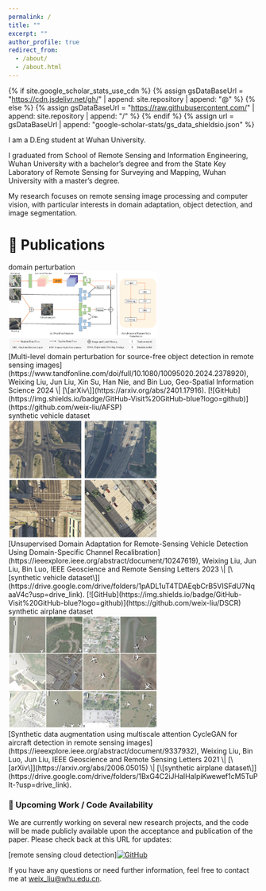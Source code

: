 ```yaml
---
permalink: /
title: ""
excerpt: ""
author_profile: true
redirect_from: 
  - /about/
  - /about.html
---
```


{% if site.google_scholar_stats_use_cdn %}
{% assign gsDataBaseUrl = "https://cdn.jsdelivr.net/gh/" | append: site.repository | append: "@" %}
{% else %}
{% assign gsDataBaseUrl = "https://raw.githubusercontent.com/" | append: site.repository | append: "/" %}
{% endif %}
{% assign url = gsDataBaseUrl | append: "google-scholar-stats/gs_data_shieldsio.json" %}

<span class='anchor' id='about-me'></span>

I am a D.Eng student at Wuhan University. 

I graduated from School of Remote Sensing and Information Engineering, Wuhan University with a bachelor’s degree and from the State Key Laboratory of Remote Sensing for Surveying and Mapping, Wuhan University with a master’s degree.

My research focuses on remote sensing image processing and computer vision, with particular interests in domain adaptation, object detection, and image segmentation.

# 📝 Publications
<div class='paper-box'><div class='paper-box-image'><div><div class="badge">domain perturbation</div><img src='images/afsp.png' alt="sym" width="300"></div></div>
<div class='paper-box-text' markdown="1">
[Multi-level domain perturbation for source-free object detection in remote sensing images](https://www.tandfonline.com/doi/full/10.1080/10095020.2024.2378920), Weixing Liu, Jun Liu, Xin Su, Han Nie, and Bin Luo, Geo-Spatial Information Science 2024 \| [\[arXiv\]](https://arxiv.org/abs/2401.17916). [![GitHub](https://img.shields.io/badge/GitHub-Visit%20GitHub-blue?logo=github)](https://github.com/weix-liu/AFSP)
</div>
</div>

<div class='paper-box'><div class='paper-box-image'><div><div class="badge">synthetic vehicle dataset</div><img src='images/vehicle.png' alt="sym" width="300"></div></div>
<div class='paper-box-text' markdown="1">
[Unsupervised Domain Adaptation for Remote-Sensing Vehicle Detection Using Domain-Specific Channel Recalibration](https://ieeexplore.ieee.org/abstract/document/10247619), Weixing Liu, Jun Liu, Bin Luo, IEEE Geoscience and Remote Sensing Letters 2023 \| [\[synthetic vehicle dataset\]](https://drive.google.com/drive/folders/1pADL1uT4TDAEqbCrB5VISFdU7NqaaV4c?usp=drive_link). [![GitHub](https://img.shields.io/badge/GitHub-Visit%20GitHub-blue?logo=github)](https://github.com/weix-liu/DSCR)
</div>
</div>

<div class='paper-box'><div class='paper-box-image'><div><div class="badge">synthetic airplane dataset</div><img src='images/airplane.png' alt="sym" width="300"></div></div>
<div class='paper-box-text' markdown="1">
[Synthetic data augmentation using multiscale attention CycleGAN for aircraft detection in remote sensing images](https://ieeexplore.ieee.org/abstract/document/9337932), Weixing Liu, Bin Luo, Jun Liu, IEEE Geoscience and Remote Sensing Letters 2021 \| [\[arXiv\]](https://arxiv.org/abs/2006.05015) \| [\[synthetic airplane dataset\]](https://drive.google.com/drive/folders/1BxG4C2iJHaIHaIpiKwewef1cM5TuPIt-?usp=drive_link).
</div>
</div>

### 📝 Upcoming Work / Code Availability

We are currently working on several new research projects, and the code will be made publicly available upon the acceptance and publication of the paper. Please check back at this URL for updates:

[remote sensing cloud detection][![GitHub](https://img.shields.io/badge/GitHub-Code%20Coming%20Soon-blue?logo=github)](https://github.com/weix-liu/SCTNet)

If you have any questions or need further information, feel free to contact me at [weix_liu@whu.edu.cn](mailto:weix_liu@whu.edu.cn).






